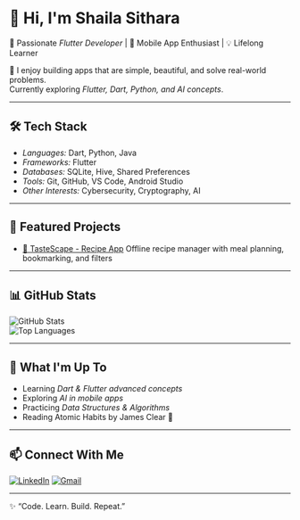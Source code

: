 # 👋 Hi, I'm Shaila Sithara  

🚀 Passionate *Flutter Developer* | 📱 Mobile App Enthusiast | 💡 Lifelong Learner  

🌟 I enjoy building apps that are simple, beautiful, and solve real-world problems.  
Currently exploring *Flutter, Dart, Python, and AI concepts*.  

---

## 🛠 Tech Stack  
- *Languages:* Dart, Python, Java  
- *Frameworks:* Flutter  
- *Databases:* SQLite, Hive, Shared Preferences  
- *Tools:* Git, GitHub, VS Code, Android Studio  
- *Other Interests:* Cybersecurity, Cryptography, AI  

---

## 📌 Featured Projects  
- [📖 TasteScape - Recipe App]([https://github.com/yourusername/tastescape](https://github.com/ShailaSithara/TasteScape))  
  Offline recipe manager with meal planning, bookmarking, and filters  


---

## 📊 GitHub Stats  
![GitHub Stats](https://github-readme-stats.vercel.app/api?username=yourusername&show_icons=true&theme=radical)  
![Top Languages](https://github-readme-stats.vercel.app/api/top-langs/?username=yourusername&layout=compact&theme=radical)  

---

## 🌱 What I'm Up To  
- Learning *Dart & Flutter advanced concepts*  
- Exploring *AI in mobile apps*  
- Practicing *Data Structures & Algorithms*  
- Reading Atomic Habits by James Clear 📖  

---

## 📫 Connect With Me  
[![LinkedIn](https://img.shields.io/badge/LinkedIn-blue?logo=linkedin&logoColor=white)]([https://www.linkedin.com/in/your-link](https://www.linkedin.com/in/shaila-sithara-tt/))  
[![Gmail](https://img.shields.io/badge/Email-D14836?logo=gmail&logoColor=white)](mailto:shailasitharatt@gmail.com)  

---
✨ “Code. Learn. Build. Repeat.”
